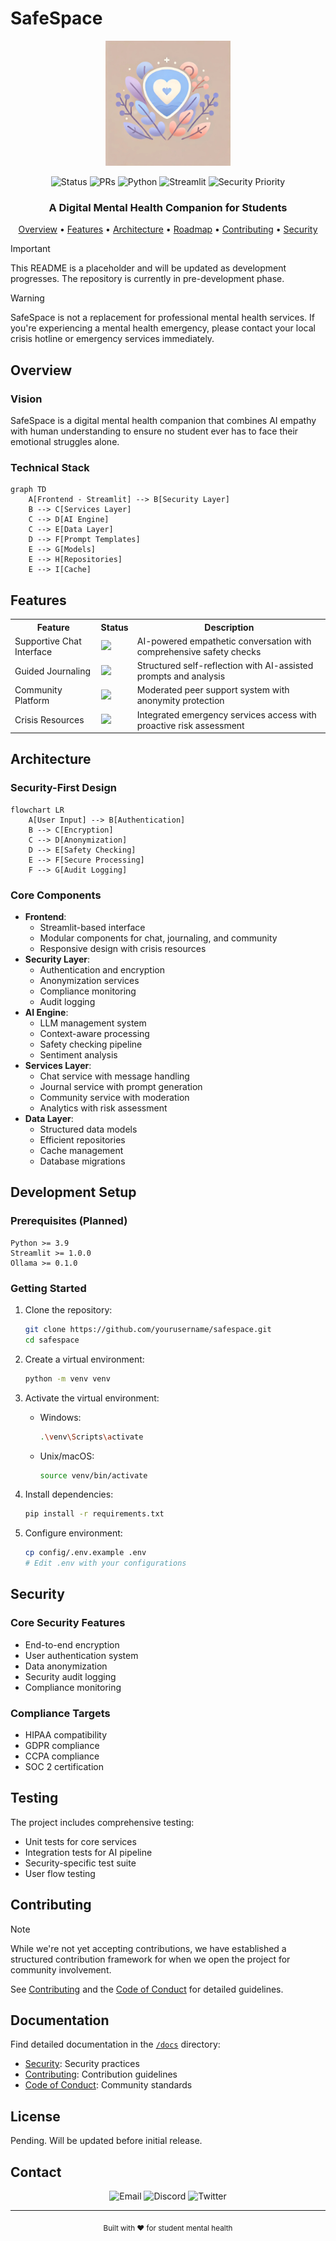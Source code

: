 # SafeSpace

<div align="center">
  <img src="resources/SafeSpaceLogo.jpg" alt="SafeSpace Logo" width="200"/>

  <!-- Badges -->
![Status](https://img.shields.io/badge/status-pre--alpha-orange)
![PRs](https://img.shields.io/badge/PRs-not%20yet%20accepted-red)
![Python](https://img.shields.io/badge/python-%3E%3D%203.9-brightgreen)
![Streamlit](https://img.shields.io/badge/streamlit-%3E%3D%201.0.0-brightgreen)
![Security Priority](https://img.shields.io/badge/security-maximum-blue)

  <h3>A Digital Mental Health Companion for Students</h3>

  <p align="center">
    <a href="#overview">Overview</a> •
    <a href="#features">Features</a> •
    <a href="#architecture">Architecture</a> •
    <a href="#roadmap">Roadmap</a> •
    <a href="#contributing">Contributing</a> •
    <a href="#security">Security</a>
  </p>
</div>

> [!IMPORTANT]  
> This README is a placeholder and will be updated as development progresses. The repository is currently in pre-development phase.

> [!WARNING]
> SafeSpace is not a replacement for professional mental health services. If you're experiencing a mental health emergency, please contact your local crisis hotline or emergency services immediately.

## Overview

### Vision
SafeSpace is a digital mental health companion that combines AI empathy with human understanding to ensure no student ever has to face their emotional struggles alone.

### Technical Stack
```mermaid
graph TD
    A[Frontend - Streamlit] --> B[Security Layer]
    B --> C[Services Layer]
    C --> D[AI Engine]
    C --> E[Data Layer]
    D --> F[Prompt Templates]
    E --> G[Models]
    E --> H[Repositories]
    E --> I[Cache]
```

## Features

<table>
  <tr>
    <th>Feature</th>
    <th>Status</th>
    <th>Description</th>
  </tr>
  <tr>
    <td>Supportive Chat Interface</td>
    <td><img src="https://img.shields.io/badge/status-in--design-yellow"></td>
    <td>AI-powered empathetic conversation with comprehensive safety checks</td>
  </tr>
  <tr>
    <td>Guided Journaling</td>
    <td><img src="https://img.shields.io/badge/status-in--design-yellow"></td>
    <td>Structured self-reflection with AI-assisted prompts and analysis</td>
  </tr>
  <tr>
    <td>Community Platform</td>
    <td><img src="https://img.shields.io/badge/status-in--design-yellow"></td>
    <td>Moderated peer support system with anonymity protection</td>
  </tr>
  <tr>
    <td>Crisis Resources</td>
    <td><img src="https://img.shields.io/badge/status-in--design-yellow"></td>
    <td>Integrated emergency services access with proactive risk assessment</td>
  </tr>
</table>

## Architecture

### Security-First Design
```mermaid
flowchart LR
    A[User Input] --> B[Authentication]
    B --> C[Encryption]
    C --> D[Anonymization]
    D --> E[Safety Checking]
    E --> F[Secure Processing]
    F --> G[Audit Logging]
```

### Core Components
- **Frontend**: 
  - Streamlit-based interface
  - Modular components for chat, journaling, and community
  - Responsive design with crisis resources
- **Security Layer**:
  - Authentication and encryption
  - Anonymization services
  - Compliance monitoring
  - Audit logging
- **AI Engine**:
  - LLM management system
  - Context-aware processing
  - Safety checking pipeline
  - Sentiment analysis
- **Services Layer**:
  - Chat service with message handling
  - Journal service with prompt generation
  - Community service with moderation
  - Analytics with risk assessment
- **Data Layer**:
  - Structured data models
  - Efficient repositories
  - Cache management
  - Database migrations

## Development Setup

### Prerequisites (Planned)
```plaintext
Python >= 3.9
Streamlit >= 1.0.0
Ollama >= 0.1.0
```

### Getting Started
1. Clone the repository:
   ```bash
   git clone https://github.com/yourusername/safespace.git
   cd safespace
   ```

2. Create a virtual environment:
   ```bash
   python -m venv venv
   ```

3. Activate the virtual environment:
   - Windows: 
     ```bash
     .\venv\Scripts\activate
     ```
   - Unix/macOS:
     ```bash
     source venv/bin/activate
     ```

4. Install dependencies:
   ```bash
   pip install -r requirements.txt
   ```

5. Configure environment:
   ```bash
   cp config/.env.example .env
   # Edit .env with your configurations
   ```

## Security

### Core Security Features
- End-to-end encryption
- User authentication system
- Data anonymization
- Security audit logging
- Compliance monitoring

### Compliance Targets
- HIPAA compatibility
- GDPR compliance
- CCPA compliance
- SOC 2 certification

## Testing

The project includes comprehensive testing:
- Unit tests for core services
- Integration tests for AI pipeline
- Security-specific test suite
- User flow testing

## Contributing

> [!NOTE]
> While we're not yet accepting contributions, we have established a structured contribution framework for when we open the project for community involvement.

See [Contributing](app/docs/CONTRIBUTING.md) and the [Code of Conduct](app/docs/CONTRIBUTING.md) for detailed guidelines.

## Documentation

Find detailed documentation in the [`/docs`](app/docs/) directory:
- [Security](app/docs/SECURITY.md): Security practices
- [Contributing](app/docs/CONTRIBUTING.md): Contribution guidelines
- [Code of Conduct](app/docs/CONTRIBUTING.md): Community standards

## License
Pending. Will be updated before initial release.

## Contact

<div align="center">
  
  ![Email](https://img.shields.io/badge/Email-Coming%20Soon-blue)
  ![Discord](https://img.shields.io/badge/Discord-Coming%20Soon-blue)
  ![Twitter](https://img.shields.io/badge/Twitter-Coming%20Soon-blue)
  
</div>

---

<div align="center">
  <sub>Built with ❤️ for student mental health</sub>
</div>